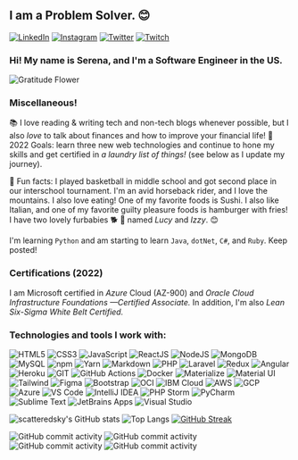 ## I am a Problem Solver. 😊
  <a href="https://www.linkedin.com/in/serenaterra/"><img alt="LinkedIn" src="https://img.shields.io/badge/-LinkedIn-335EA2?style=for-the-badge&logo=linkedin&logoColor=white" /></a>
  <a href="https://www.instagram.com/scattered_sky/"><img alt="Instagram" src="https://img.shields.io/badge/-Instagram-335EA2?style=for-the-badge&logo=instagram&logoColor=white" /></a>
  <a href="https://twitter.com/sct_sky"><img alt="Twitter" src="https://img.shields.io/badge/-Twitter-335EA2?style=for-the-badge&logo=twitter&logoColor=white" /></a>
  <a href="https://twitch.tv/serenaclaireofficial"><img alt="Twitch" src="https://img.shields.io/badge/-Twitch-335EA2?style=for-the-badge&logo=twitch&logoColor=white" /></a>

### Hi! My name is Serena, and I'm a Software Engineer in the US. 

![Gratitude Flower](https://emojis.slackmojis.com/emojis/images/1588108758/8792/fb-thankful.png?1588108758 "Gratitude Flower")

### Miscellaneous!

📚 I love reading & writing tech and non-tech blogs whenever possible, but I also *love* to talk about finances and how to improve your financial life! 
🚀 2022 Goals: learn three new web technologies and continue to hone my skills and get certified in *a laundry list of things!* (see below as I update my journey).

🤠 Fun facts: I played basketball in middle school and got second place in our interschool tournament. I'm an avid horseback rider, and I love the mountains. I also love eating! One of my favorite foods is Sushi. I also like Italian, and one of my favorite guilty pleasure foods is hamburger with fries! I have two lovely furbabies 🐕 🐾 named  *Lucy* and *Izzy*. 😊

I'm learning `Python` and am starting to learn `Java`, `dotNet`, `C#`, and `Ruby`. Keep posted! 

### Certifications (2022)
I am Microsoft certified in *Azure* Cloud (AZ-900) and *Oracle Cloud Infrastructure Foundations —Certified Associate.*
In addition, I'm also *Lean Six-Sigma White Belt Certified.*
<br>

### Technologies and tools I work with:
![HTML5](https://img.shields.io/badge/UI-HTML5-E34F26?style=for-the-badge&logo=html5&logoColor=red) ![CSS3](https://img.shields.io/badge/-CSS%20-%23335EA2?style=for-the-badge&logo=css3&logoColor=white) ![JavaScript](https://img.shields.io/badge/javascript%20-4479A1?&style=for-the-badge&logo=javascript&logoColor=F7DF1E) ![ReactJS](https://img.shields.io/badge/Library-React%20-%2345b8d8?style=for-the-badge&logo=react&logoColor=white) ![NodeJS](https://img.shields.io/badge/js_runtime-node.js%20-brightgreen?style=for-the-badge&logo=node.js&logoColor=white) ![MongoDB](https://img.shields.io/badge/DB-MongoDB-13aa52?style=for-the-badge&logo=mongodb&logoColor=white) ![MySQL](https://img.shields.io/badge/DB-MySQL-4479A1?style=for-the-badge&logo=mysql&logoColor=white)
![npm](https://img.shields.io/badge/Pkg_Manager-NPM-darkred?style=for-the-badge&logo=npm&logoColor=white)
![Yarn](https://img.shields.io/badge/Pkg_Manager-Yarn-blue?style=for-the-badge&logo=yarn&logoColor=pink) ![Markdown](https://img.shields.io/badge/UI-markdown-%23000ff0?&style=for-the-badge&logo=markdown&logoColor=white) ![PHP](https://img.shields.io/badge/Programming-PHP%20-764ABC?style=for-the-badge&logo=php&logoColor=white) ![Laravel](https://img.shields.io/badge/Framework-Laravel-FF8822?style=for-the-badge&logo=laravel&logoColor=white) ![Redux](https://img.shields.io/badge/-Redux-764ABC?style=for-the-badge&logo=redux&logoColor=white) ![Angular](https://img.shields.io/badge/angular%20-E34F26?style=for-the-badge&logo=angular&logoColor=white) 
![Heroku](https://img.shields.io/badge/-Heroku-430098?style=for-the-badge&logo=heroku&logoColor=white) ![GIT](https://img.shields.io/badge/git%20-black?&style=for-the-badge&logo=git&logoColor=white) ![GitHub Actions](https://img.shields.io/badge/-Github_Actions-2088FF?style=for-the-badge&logo=github-actions&logoColor=white) ![Docker](https://img.shields.io/badge/-Docker-F7DF1E?style=for-the-badge&logo=docker&logoColor=blue) 
![Materialize](https://img.shields.io/badge/UI-Materialize-%23F5A5A8?style=for-the-badge&logo=materialize&logoColor=white) ![Material UI](https://img.shields.io/badge/UI-Material%20UI%20-%230081CB?style=for-the-badge&logo=materialui&logoColor=white) ![Tailwind](https://img.shields.io/badge/UI-Tailwind-%230081CB?style=for-the-badge&logo=tailwindcss&logoColor=white) ![Figma](https://img.shields.io/badge/Design-Figma%20-%23F24E1E?&style=for-the-badge&logo=figma&logoColor=white) ![Bootstrap](https://img.shields.io/badge/UI-Bootstrap%20-%23563D7C?&style=for-the-badge&logo=bootstrap&logoColor=white) ![OCI](https://img.shields.io/badge/Cloud-Oracle_Cloud_Infrastructure-darkred?style=for-the-badge&logo=oracle&logoColor=F80000) ![IBM Cloud](https://img.shields.io/badge/Cloud-IBM_Cloud-%230080FF?style=for-the-badge&logo=ibmcloud&logoColor=blue) ![AWS](https://img.shields.io/badge/Cloud-Amazon_Web_Services-%23FF7F00?style=for-the-badge&logo=amazonaws&logoColor=orange) ![GCP](https://img.shields.io/badge/Cloud-Google_Cloud_Platform-1a73e8?style=for-the-badge&logo=google-cloud&logoColor=white) ![Azure](https://img.shields.io/badge/Cloud-Microsoft_Azure-%230A0F4E?style=for-the-badge&logo=microsoftazure&logoColor=blue) 
![VS Code](https://img.shields.io/badge/Tools-VS_Code-violet?style=for-the-badge&logo=visualstudiocode&logoColor=white) ![IntelliJ IDEA](https://img.shields.io/badge/Tools-IntelliJ_IDEA-purple?style=for-the-badge&logo=intellijidea&logoColor=white) ![PHP Storm](https://img.shields.io/badge/Tools-PHP_Storm-orange?style=for-the-badge&logo=phpstorm&logoColor=white) ![PyCharm](https://img.shields.io/badge/Tools-PyCharm-13AA52?style=for-the-badge&logo=pycharm&logoColor=white) ![Sublime Text](https://img.shields.io/badge/Tools-Sublime_Text-%23F7DF1E?style=for-the-badge&logo=sublimetext&logoColor=white) ![JetBrains Apps](https://img.shields.io/badge/Tools-JetBrains-black?style=for-the-badge&logo=jetbrains&logoColor=white) ![Visual Studio](https://img.shields.io/badge/Tools-Visual_Studio-blueviolet?style=for-the-badge&logo=visualstudio&logoColor=white)


![scatteredsky's GitHub stats](https://github-readme-stats.vercel.app/api?username=scatteredsky&count_private=true&show_icons=true&theme=algolia) 
![Top Langs](https://github-readme-stats.vercel.app/api/top-langs/?username=scatteredsky&show_icons=true&layout=demo&theme=algolia) 
[![GitHub Streak](https://github-readme-streak-stats.herokuapp.com?user=scatteredsky&theme=chartreuse-dark)](https://git.io/streak-stats)

![GitHub commit activity](https://img.shields.io/github/commit-activity/m/scatteredsky/gft-start-woman-java?color=green&style=for-the-badge)
![GitHub commit activity](https://img.shields.io/github/commit-activity/m/scatteredsky/spread-java-developer?color=green&style=for-the-badge)
![GitHub commit activity](https://img.shields.io/github/commit-activity/m/scatteredsky/scatteredsky?color=green&style=for-the-badge)
![GitHub commit activity](https://img.shields.io/github/commit-activity/m/scatteredsky/wguprojects?color=green&style=for-the-badge)

